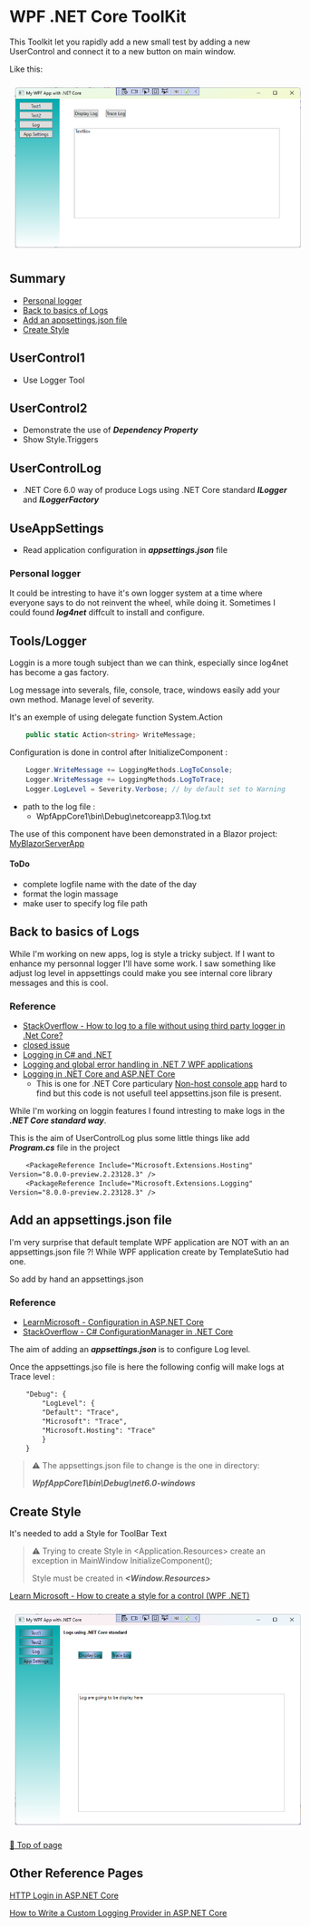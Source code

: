﻿# WPF .NET Core ToolKit
This Toolkit let you rapidly add a new small test by adding a new UserControl and connect it to a new button on main window.

Like this:

<img style="margin: 10px" src="Images/2023-04-12_11h06_53.png" alt="WPF .NET Core Toolkit" />

## Summary
- [Personal logger](#Personal-logger)
- [Back to basics of Logs](#back-to-basics-of-logs)
- [Add an appsettings.json file](#add-an-appsettingsjson-file)
- [Create Style](#Create-Style)

## UserControl1
- Use Logger Tool

## UserControl2 
- Demonstrate the use of ***Dependency Property***
- Show Style.Triggers

## UserControlLog
- .NET Core 6.0 way of produce Logs using .NET Core standard ***ILogger*** and ***ILoggerFactory***

## UseAppSettings
- Read application configuration in ***appsettings.json*** file

### Personal logger
It could be intresting to have it's own logger system at a time where everyone says to do not reinvent the wheel, while doing it.
Sometimes I could found ***log4net*** diffcult to install and configure.

## Tools/Logger
Loggin is a more tough subject than we can think, especially since log4net has become a gas factory.

Log message into severals, file, console, trace, windows easily add your own method.
Manage level of severity.

It's an exemple of using delegate function System.Action<T>

```csharp
    public static Action<string> WriteMessage;
```

Configuration is done in control after InitializeComponent : 

```csharp
    Logger.WriteMessage += LoggingMethods.LogToConsole; 
    Logger.WriteMessage += LoggingMethods.LogToTrace;
    Logger.LogLevel = Severity.Verbose; // by default set to Warning
```

- path to the log file :
	- WpfAppCore1\bin\Debug\netcoreapp3.1\log.txt

The use of this component have been demonstrated in a Blazor project: [MyBlazorServerApp](https://github.com/mabyre/MyBlazorServerApp)

#### ToDo
- complete logfile name with the date of the day
- format the login massage
- make user to specify log file path

## Back to basics of Logs
While I'm working on new apps, log is style a tricky subject. 
If I want to enhance my personnal logger I'll have some work. 
I saw something like adjust log level in appsettings could make you see internal core library messages and this is cool.

### Reference
- [StackOverflow - How to log to a file without using third party logger in .Net Core?](https://stackoverflow.com/questions/40073743/how-to-log-to-a-file-without-using-third-party-logger-in-net-core)
- [closed issue](https://github.com/aspnet/Logging/issues/441)
- [Logging in C# and .NET](https://learn.microsoft.com/en-us/dotnet/core/extensions/logging)
- [Logging and global error handling in .NET 7 WPF applications](https://blog.elmah.io/logging-and-global-error-handling-in-net-7-wpf-applications/)
- [Logging in .NET Core and ASP.NET Core](https://learn.microsoft.com/en-us/aspnet/core/fundamentals/logging/)
    - This is one for .NET Core particulary [Non-host console app](https://learn.microsoft.com/en-us/aspnet/core/fundamentals/logging/?view=aspnetcore-3.1#non-host-console-app) hard to find 
      but this code is not usefull teel appsettins.json file is present.

While I'm working on loggin features I found intresting to make logs in the ***.NET Core standard way***.

This is the aim of UserControlLog plus some little things like add ***Program.cs*** file in the project

```xaml
    <PackageReference Include="Microsoft.Extensions.Hosting" Version="8.0.0-preview.2.23128.3" />
    <PackageReference Include="Microsoft.Extensions.Logging" Version="8.0.0-preview.2.23128.3" />
```

## Add an appsettings.json file
I'm very surprise that default template WPF application are NOT with an an appsettings.json file ?!
While WPF application create by TemplateSutio had one.

So add by hand an appsettings.json

### Reference
- [LearnMicrosoft - Configuration in ASP.NET Core](https://learn.microsoft.com/en-us/aspnet/core/fundamentals/configuration/)
- [StackOverflow - C# ConfigurationManager in .NET Core](https://stackoverflow.com/questions/71104843/c-sharp-configurationmanager-in-net-core)

The aim of adding an ***appsettings.json*** is to configure Log level.

Once the appsettings.jso file is here the following config will make logs at Trace level :

```xaml
    "Debug": {
        "LogLevel": {
        "Default": "Trace",
        "Microsoft": "Trace",
        "Microsoft.Hosting": "Trace"
        }
    }
```

> :warning: The appsettings.json file to change is the one in directory:
>
> ***WpfAppCore1\bin\Debug\net6.0-windows***

## Create Style
It's needed to add a Style for ToolBar Text

> :warning: Trying to create Style in <Application.Resources> create an exception in MainWindow InitializeComponent();
>
> Style must be created in ***<Window.Resources>***

[Learn Microsoft - How to create a style for a control (WPF .NET)](https://learn.microsoft.com/en-us/dotnet/desktop/wpf/controls/how-to-create-apply-style)

<img style="margin: 10px" src="Images/2023-04-14_12h00_38.png" alt="WPF .NET Core Toolkit Styled" />

[:arrow_up_small: Top of page](#wpf-net-core-toolkit)

## Other Reference Pages 

[HTTP Login in ASP.NET Core](https://learn.microsoft.com/en-us/aspnet/core/fundamentals/http-logging/)

[How to Write a Custom Logging Provider in ASP.NET Core](https://www.codeproject.com/Articles/1556475/How-to-Write-a-Custom-Logging-Provider-in-ASP-NET)


